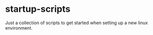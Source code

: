 # startup-scripts
Just a collection of scripts to get started when setting up a new linux environment. 
